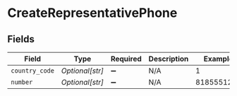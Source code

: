 # CreateRepresentativePhone


## Fields

| Field              | Type               | Required           | Description        | Example            |
| ------------------ | ------------------ | ------------------ | ------------------ | ------------------ |
| `country_code`     | *Optional[str]*    | :heavy_minus_sign: | N/A                | 1                  |
| `number`           | *Optional[str]*    | :heavy_minus_sign: | N/A                | 8185551212         |